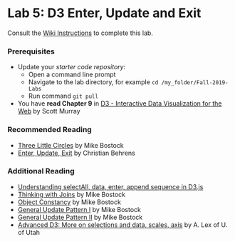 # Lab 5: D3 Enter, Update and Exit
Consult the [Wiki Instructions](https://github.gatech.edu/CS-7450/Fall-2019-Labs/wiki/Lab-5:-D3-Enter,-Update-and-Exit) to complete this lab.

### Prerequisites

* Update your *starter code repository*:
	* Open a command line prompt
	* Navigate to the lab directory, for example `cd /my_folder/Fall-2019-Labs`
	* Run command `git pull`
* You have **read Chapter 9** in [D3 - Interactive Data Visualization for the Web](http://alignedleft.com/work/d3-book-2e) by Scott Murray

### Recommended Reading

* [Three Little Circles](https://bost.ocks.org/mike/circles/) by Mike Bostock
* [Enter, Update, Exit](https://medium.com/@c_behrens/enter-update-exit-6cafc6014c36) by Christian Behrens

### Additional Reading

* [Understanding selectAll, data, enter, append sequence in D3.js](http://knowledgestockpile.blogspot.co.at/2012/01/understanding-selectall-data-enter.html)
* [Thinking with Joins](https://bost.ocks.org/mike/join/) by Mike Bostock
* [Object Constancy](https://bost.ocks.org/mike/constancy/) by Mike Bostock
* [General Update Pattern I](https://bl.ocks.org/mbostock/3808218) by Mike Bostock
* [General Update Pattern II](https://bl.ocks.org/mbostock/3808221) by Mike Bostock
* [Advanced D3: More on selections and data, scales, axis](http://dataviscourse.net/2015/lectures/lecture-advanced-d3/) by A. Lex of U. of Utah
